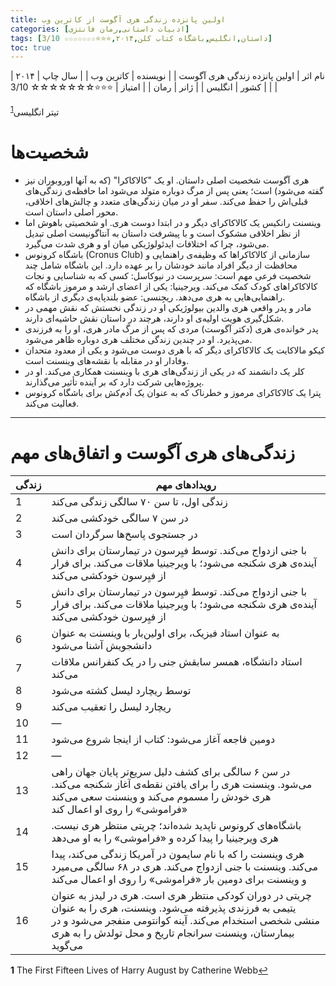 ```yaml
---
title: اولین پانزده زندگی هری آگوست از کاترین وب
categories: [ادبیات داستانی,رمان فانتزی]
tags: [داستان,انگلیس,باشگاه کتاب کلن,۲۰۱۴,⭐⭐⭐☆☆☆☆☆☆☆ 3/10]
toc: true
---
```


| نام اثر | اولین پانزده زندگی هری آگوست |
| نویسنده | کاترین وب |
| سال چاپ | ۲۰۱۴  |
| کشور | انگلیس  |
| ژانر | رمان   |
| امتیاز | ⭐⭐⭐☆☆☆☆☆☆☆ 3/10  |


تیتر انگلیسی<sup id="a1">[1](#f1)</sup>


# شخصیت‌ها

- هری آگوست
   شخصیت اصلی داستان. او یک "کالاکاکرا" (که به آنها اوروبوران نیز گفته می‌شود) است؛ یعنی پس از مرگ دوباره متولد می‌شود اما حافظه‌ی زندگی‌های قبلی‌اش را حفظ می‌کند. سفر او در میان زندگی‌های متعدد و چالش‌های اخلاقی، محور اصلی داستان است.
- وینسنت رانکیس
   یک کالاکاکرای دیگر و در ابتدا دوست هری. او شخصیتی باهوش اما از نظر اخلاقی مشکوک است و با پیشرفت داستان به آنتاگونیست اصلی تبدیل می‌شود، چرا که اختلافات ایدئولوژیکی میان او و هری شدت می‌گیرد.
- باشگاه کرونوس (Cronus Club)
   سازمانی از کالاکاکراها که وظیفه‌ی راهنمایی و محافظت از دیگر افراد مانند خودشان را بر عهده دارد. این باشگاه شامل چند شخصیت فرعی مهم است:
 سرپرست در نیوکاسل: کسی که به شناسایی و نجات کالاکاکراهای کودک کمک می‌کند.
 ویرجینیا: یکی از اعضای ارشد و مرموز باشگاه که راهنمایی‌هایی به هری می‌دهد.
 ریجِنسی: عضو بلندپایه‌ی دیگری از باشگاه.
- مادر و پدر واقعی هری
   والدین بیولوژیکی او در زندگی نخستش که نقش مهمی در شکل‌گیری هویت اولیه‌ی او دارند، هرچند در داستان نقش حاشیه‌ای دارند.
- پدر خوانده‌ی هری (دکتر آگوست)
   مردی که پس از مرگ مادر هری، او را به فرزندی می‌پذیرد. او در چندین زندگی مختلف هری دوباره ظاهر می‌شود.
- کیکو مالاکایت
   یک کالاکاکرای دیگر که با هری دوست می‌شود و یکی از معدود متحدان وفادار او در مقابله با نقشه‌های وینسنت است.
- کلر
   یک دانشمند که در یکی از زندگی‌های هری با وینسنت همکاری می‌کند. او در پروژه‌هایی شرکت دارد که بر آینده تأثیر می‌گذارند.
- پترا
   یک کالاکاکرای مرموز و خطرناک که به عنوان یک آدم‌کش برای باشگاه کرونوس فعالیت می‌کند.

---

# زندگی‌های هری آگوست و اتفاق‌های مهم

| زندگی | رویدادهای مهم |
|-------|----------------|
| 1     | زندگی اول، تا سن ۷۰ سالگی زندگی می‌کند |
| 2     | در سن ۷ سالگی خودکشی می‌کند |
| 3     | در جستجوی پاسخ‌ها سرگردان است |
| 4     | با جنی ازدواج می‌کند. توسط فیِرسون در تیمارستان برای دانش آینده‌ی هری شکنجه می‌شود؛ با ویرجینیا ملاقات می‌کند. برای فرار از فیِرسون خودکشی می‌کند |
| 5     | با جنی ازدواج می‌کند. توسط فیِرسون در تیمارستان برای دانش آینده‌ی هری شکنجه می‌شود؛ با ویرجینیا ملاقات می‌کند. برای فرار از فیِرسون خودکشی می‌کند |
| 6     | به عنوان استاد فیزیک، برای اولین‌بار با وینسنت به عنوان دانشجویش آشنا می‌شود |
| 7     | استاد دانشگاه، همسر سابقش جنی را در یک کنفرانس ملاقات می‌کند |
| 8     | توسط ریچارد لیسل کشته می‌شود |
| 9     | ریچارد لیسل را تعقیب می‌کند |
| 10    | — |
| 11    | دومین فاجعه آغاز می‌شود: کتاب از اینجا شروع می‌شود |
| 12    | — |
| 13    | در سن ۶ سالگی برای کشف دلیل سریع‌تر پایان جهان راهی می‌شود. وینسنت هری را برای یافتن نقطه‌ی آغاز شکنجه می‌کند. هری خودش را مسموم می‌کند و وینسنت سعی می‌کند «فراموشی» را روی او اعمال کند |
| 14    | باشگاه‌های کرونوس ناپدید شده‌اند؛ چریتی منتظر هری نیست. هری ویرجینیا را پیدا کرده و «فراموشی» را به او می‌دهد |
| 15    | هری وینسنت را که با نام سایمون در آمریکا زندگی می‌کند، پیدا می‌کند. وینسنت با جنی ازدواج می‌کند. هری در ۶۸ سالگی می‌میرد و وینسنت برای دومین بار «فراموشی» را روی او اعمال می‌کند |
| 16    | چریتی در دوران کودکی منتظر هری است. هری در لیدز به عنوان یتیمی به فرزندی پذیرفته می‌شود. وینسنت، هری را به عنوان منشی شخصی استخدام می‌کند. آینه کوانتومی منفجر می‌شود و در بیمارستان، وینسنت سرانجام تاریخ و محل تولدش را به هری می‌گوید |




<b id="f1">1</b> <span class="footnote">The First Fifteen Lives of Harry August by Catherine Webb</span>[↩](#a1)